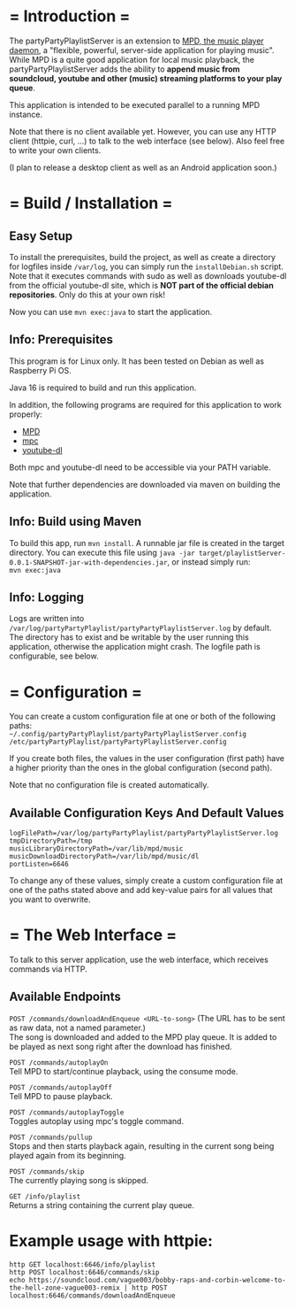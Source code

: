 
# = Introduction =

The partyPartyPlaylistServer is an extension to [MPD, the music player daemon](https://www.musicpd.org/), a "flexible, powerful, server-side application for playing music". While MPD is a quite good application for local music playback, the partyPartyPlaylistServer adds the ability to **append music from soundcloud, youtube and other (music) streaming platforms to your play queue**.

This application is intended to be executed parallel to a running MPD instance.

Note that there is no client available yet. However, you can use any HTTP client (httpie, curl, ...) to talk to the web interface (see below). Also feel free to write your own clients.

(I plan to release a desktop client as well as an Android application soon.)

# = Build / Installation =

## Easy Setup

To install the prerequisites, build the project, as well as create a directory for logfiles inside ``/var/log``, you can simply run the ``installDebian.sh`` script. Note that it executes commands with sudo as well as downloads youtube-dl from the official youtube-dl site, which is **NOT part of the official debian repositories**. Only do this at your own risk!

Now you can use ``mvn exec:java`` to start the application.

## Info: Prerequisites

This program is for Linux only. It has been tested on Debian as well as Raspberry Pi OS.

Java 16 is required to build and run this application.

In addition, the following programs are required for this application to work properly:
* [MPD](https://www.musicpd.org/download.html)
* [mpc](https://www.musicpd.org/clients/mpc/)
* [youtube-dl](https://ytdl-org.github.io/youtube-dl/)

Both mpc and youtube-dl need to be accessible via your PATH variable.

Note that further dependencies are downloaded via maven on building the application.

## Info: Build using Maven

To build this app, run ``mvn install``. A runnable jar file is created in the target directory. You can execute this file using ``java -jar target/playlistServer-0.0.1-SNAPSHOT-jar-with-dependencies.jar``, or instead simply run:  
``mvn exec:java``

## Info: Logging

Logs are written into ``/var/log/partyPartyPlaylist/partyPartyPlaylistServer.log`` by default. The directory has to exist and be writable by the user running this application, otherwise the application might crash. The logfile path is configurable, see below.

# = Configuration =

You can create a custom configuration file at one or both of the following paths:  
``~/.config/partyPartyPlaylist/partyPartyPlaylistServer.config``  
``/etc/partyPartyPlaylist/partyPartyPlaylistServer.config``

If you create both files, the values in the user configuration (first path) have a higher priority than the ones in the global configuration (second path).

Note that no configuration file is created automatically.

## Available Configuration Keys And Default Values

``logFilePath=/var/log/partyPartyPlaylist/partyPartyPlaylistServer.log``  
``tmpDirectoryPath=/tmp``  
``musicLibraryDirectoryPath=/var/lib/mpd/music``  
``musicDownloadDirectoryPath=/var/lib/mpd/music/dl``  
``portListen=6646``

To change any of these values, simply create a custom configuration file at one of the paths stated above and add key-value pairs for all values that you want to overwrite.


# = The Web Interface =

To talk to this server application, use the web interface, which receives commands via HTTP. 

## Available Endpoints

``POST /commands/downloadAndEnqueue <URL-to-song>`` (The URL has to be sent as raw data, not a named parameter.)  
The song is downloaded and added to the MPD play queue. It is added to be played as next song right after the download has finished.

``POST /commands/autoplayOn``  
Tell MPD to start/continue playback, using the consume mode.

``POST /commands/autoplayOff``  
Tell MPD to pause playback.

``POST /commands/autoplayToggle``  
Toggles autoplay using mpc's toggle command.

``POST /commands/pullup``  
Stops and then starts playback again, resulting in the current song being played again from its beginning.

``POST /commands/skip``  
The currently playing song is skipped.

``GET /info/playlist``  
Returns a string containing the current play queue.

# Example usage with httpie:

``http GET localhost:6646/info/playlist``  
``http POST localhost:6646/commands/skip``  
``echo https://soundcloud.com/vague003/bobby-raps-and-corbin-welcome-to-the-hell-zone-vague003-remix | http POST localhost:6646/commands/downloadAndEnqueue``
